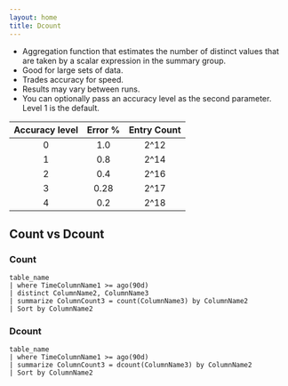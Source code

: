 ```yaml
---
layout: home
title: Dcount
---
```


- Aggregation function that estimates the number of distinct values that are taken by a scalar expression in the summary group.
- Good for large sets of data.
- Trades accuracy for speed.
- Results may vary between runs.
- You can optionally pass an accuracy level as the second parameter. Level 1 is the default.

| Accuracy level | Error % | Entry Count |
| :------------: | :-----: | :---------: |
|        0       |   1.0   |    2^12     |
|        1       |   0.8   |    2^14     |
|        2       |   0.4   |    2^16     |
|        3       |   0.28  |    2^17     |
|        4       |   0.2   |    2^18     |

## Count vs Dcount

### Count

```KQL
table_name
| where TimeColumnName1 >= ago(90d)
| distinct ColumnName2, ColumnName3
| summarize ColumnCount3 = count(ColumnName3) by ColumnName2
| Sort by ColumnName2
```

### Dcount

```KQL
table_name
| where TimeColumnName1 >= ago(90d)
| summarize ColumnCount3 = dcount(ColumnName3) by ColumnName2
| Sort by ColumnName2
```